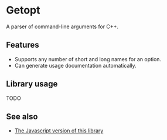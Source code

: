 # Getopt

A parser of command-line arguments for C++.

## Features

* Supports any number of short and long names for an option.
* Can generate usage documentation automatically.

## Library usage

TODO

## See also

* [The Javascript version of this library](https://github.com/davidosborn/getopt-js)
